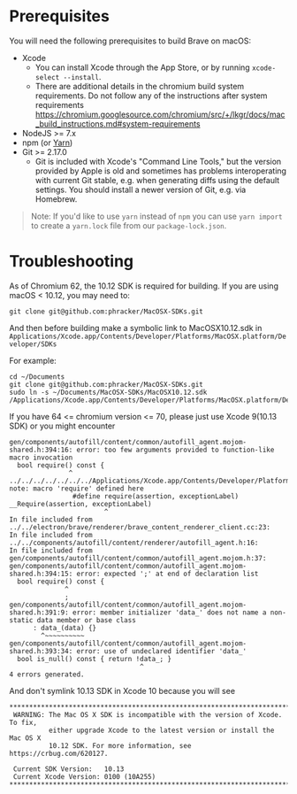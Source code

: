 # Prerequisites

You will need the following prerequisites to build Brave on macOS:

- Xcode
    - You can install Xcode through the App Store, or by running `xcode-select --install`.
    - There are additional details in the chromium build system requirements. Do not follow any of the instructions after system requirements https://chromium.googlesource.com/chromium/src/+/lkgr/docs/mac_build_instructions.md#system-requirements
- NodeJS >= 7.x
- npm (or [Yarn](https://yarnpkg.com/lang/en/docs/install/#mac-stable))
- Git >= 2.17.0
  - Git is included with Xcode's "Command Line Tools," but the version provided by Apple is old and sometimes has problems interoperating with current Git stable, e.g. when generating diffs using the default settings. You should install a newer version of Git, e.g. via Homebrew.

> Note: If you'd like to use `yarn` instead of `npm` you can use `yarn import` to create a `yarn.lock` file from our `package-lock.json`.

# Troubleshooting

As of Chromium 62, the 10.12 SDK is required for building. If you are using macOS < 10.12, you may need to:

`git clone git@github.com:phracker/MacOSX-SDKs.git`

And then before building make a symbolic link to MacOSX10.12.sdk in `Applications/Xcode.app/Contents/Developer/Platforms/MacOSX.platform/Developer/SDKs`

For example:
```
cd ~/Documents
git clone git@github.com:phracker/MacOSX-SDKs.git
sudo ln -s ~/Documents/MacOSX-SDKs/MacOSX10.12.sdk /Applications/Xcode.app/Contents/Developer/Platforms/MacOSX.platform/Developer/SDKs
```

If you have 64 <= chromium version <= 70, please just use Xcode 9(10.13 SDK) or you might encounter 
```
gen/components/autofill/content/common/autofill_agent.mojom-shared.h:394:16: error: too few arguments provided to function-like macro invocation
  bool require() const {
               ^
../../../../../../../Applications/Xcode.app/Contents/Developer/Platforms/MacOSX.platform/Developer/SDKs/MacOSX10.12.sdk/usr/include/AssertMacros.h:1307:11: note: macro 'require' defined here
                #define require(assertion, exceptionLabel)  __Require(assertion, exceptionLabel)
                        ^
In file included from ../../electron/brave/renderer/brave_content_renderer_client.cc:23:
In file included from ../../components/autofill/content/renderer/autofill_agent.h:16:
In file included from gen/components/autofill/content/common/autofill_agent.mojom.h:37:
gen/components/autofill/content/common/autofill_agent.mojom-shared.h:394:15: error: expected ';' at end of declaration list
  bool require() const {
              ^
              ;
gen/components/autofill/content/common/autofill_agent.mojom-shared.h:391:9: error: member initializer 'data_' does not name a non-static data member or base class
      : data_(data) {}
        ^~~~~~~~~~~
gen/components/autofill/content/common/autofill_agent.mojom-shared.h:393:34: error: use of undeclared identifier 'data_'
  bool is_null() const { return !data_; }
                                 ^
4 errors generated.
```
And don't symlink 10.13 SDK in Xcode 10 because you will see
```
********************************************************************************
 WARNING: The Mac OS X SDK is incompatible with the version of Xcode. To fix,
          either upgrade Xcode to the latest version or install the Mac OS X
          10.12 SDK. For more information, see https://crbug.com/620127.

 Current SDK Version:   10.13
 Current Xcode Version: 0100 (10A255)
********************************************************************************
```